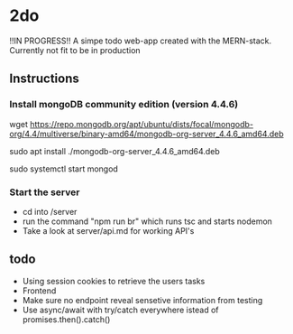 # 2do
!!IN PROGRESS!!
A simpe todo web-app created with the MERN-stack. Currently not fit to be in production


## Instructions 

### Install mongoDB community edition (version 4.4.6)

wget https://repo.mongodb.org/apt/ubuntu/dists/focal/mongodb-org/4.4/multiverse/binary-amd64/mongodb-org-server_4.4.6_amd64.deb


sudo apt install ./mongodb-org-server_4.4.6_amd64.deb


sudo systemctl start mongod

### Start the server
- cd into /server
-  run the command "npm run br" which runs tsc and starts nodemon
- Take a look at server/api.md for working API's

## todo
- Using session cookies to retrieve the users tasks
- Frontend
- Make sure no endpoint reveal sensetive information from testing
- Use async/await with try/catch everywhere istead of promises.then().catch()
